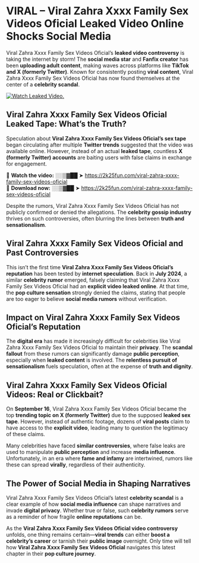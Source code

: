 # VIRAL – ️Viral Zahra Xxxx Family Sex Videos Oficial Leaked Video Online Shocks Social Media 

️Viral Zahra Xxxx Family Sex Videos Oficial’s **leaked video controversy** is taking the internet by storm! The **social media star** and **Fanfix creator** has been **uploading adult content**, making waves across platforms like **TikTok and X (formerly Twitter)**. Known for consistently posting **viral content**, ️Viral Zahra Xxxx Family Sex Videos Oficial has now found themselves at the center of a **celebrity scandal**.  

[![Watch Leaked Video.](https://miro.medium.com/v2/resize:fit:828/format:webp/1*cilzJN44JGOrTw9NJCrNHA.gif "Watch Leaked Video")](https://2k25fun.com/️viral-zahra-xxxx-family-sex-videos-oficial)

## **️Viral Zahra Xxxx Family Sex Videos Oficial Leaked Tape: What’s the Truth?**  
Speculation about **️Viral Zahra Xxxx Family Sex Videos Oficial’s sex tape** began circulating after multiple **Twitter trends** suggested that the video was available online. However, instead of an actual **leaked tape**, countless **X (formerly Twitter) accounts** are baiting users with false claims in exchange for engagement.  

🔹 **Watch the video:** ░░▒▓██ ➤ https://2k25fun.com/️viral-zahra-xxxx-family-sex-videos-oficial  
🔹 **Download now:** ░░▒▓██ ➤ https://2k25fun.com/️viral-zahra-xxxx-family-sex-videos-oficial  

Despite the rumors, ️Viral Zahra Xxxx Family Sex Videos Oficial has not publicly confirmed or denied the allegations. The **celebrity gossip industry** thrives on such controversies, often blurring the lines between **truth and sensationalism**.  

## **️Viral Zahra Xxxx Family Sex Videos Oficial and Past Controversies**  
This isn’t the first time **️Viral Zahra Xxxx Family Sex Videos Oficial’s reputation** has been tested by **internet speculation**. Back in **July 2024**, a similar **celebrity rumor** emerged, falsely claiming that ️Viral Zahra Xxxx Family Sex Videos Oficial had an **explicit video leaked online**. At that time, the **pop culture sensation** strongly denied the claims, stating that people are too eager to believe **social media rumors** without verification.  

## **Impact on ️Viral Zahra Xxxx Family Sex Videos Oficial’s Reputation**  
The **digital era** has made it increasingly difficult for celebrities like ️Viral Zahra Xxxx Family Sex Videos Oficial to maintain their **privacy**. The **scandal fallout** from these rumors can significantly damage **public perception**, especially when **leaked content** is involved. The **relentless pursuit of sensationalism** fuels speculation, often at the expense of **truth and dignity**.  

## **️Viral Zahra Xxxx Family Sex Videos Oficial Videos: Real or Clickbait?**  
On **September 16**, ️Viral Zahra Xxxx Family Sex Videos Oficial became the top **trending topic on X (formerly Twitter)** due to the supposed **leaked sex tape**. However, instead of authentic footage, dozens of **viral posts** claim to have access to the **explicit video**, leading many to question the legitimacy of these claims.  

Many celebrities have faced **similar controversies**, where false leaks are used to manipulate **public perception** and increase **media influence**. Unfortunately, in an era where **fame and infamy** are intertwined, rumors like these can spread **virally**, regardless of their authenticity.  

## **The Power of Social Media in Shaping Narratives**  
️Viral Zahra Xxxx Family Sex Videos Oficial’s latest **celebrity scandal** is a clear example of how **social media influence** can shape narratives and invade **digital privacy**. Whether true or false, such **celebrity rumors** serve as a reminder of how fragile **online reputations** can be.  

As the **️Viral Zahra Xxxx Family Sex Videos Oficial video controversy** unfolds, one thing remains certain—**viral trends** can either **boost a celebrity’s career** or tarnish their **public image** overnight. Only time will tell how **️Viral Zahra Xxxx Family Sex Videos Oficial** navigates this latest chapter in their **pop culture journey**. 
